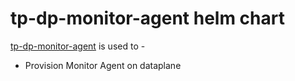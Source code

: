 # tp-dp-monitor-agent helm chart
[tp-dp-monitor-agent](charts/tp-dp-monitor-agent) is used to -
* Provision Monitor Agent on dataplane
